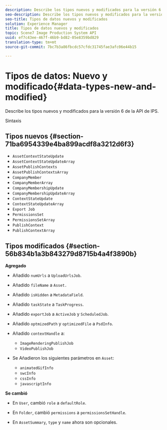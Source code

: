 ```yaml
---
description: Describe los tipos nuevos y modificados para la versión 6 de la API de IPS.
seo-description: Describe los tipos nuevos y modificados para la versión 6 de la API de IPS.
seo-title: Tipos de datos nuevos y modificados
solution: Experience Manager
title: Tipos de datos nuevos y modificados
topic: Scene7 Image Production System API
uuid: ef7c43ee-467f-46b9-bd82-05e8359bd829
translation-type: tm+mt
source-git-commit: 7bc7b3a86fbcdc57cfdc31745fae3afc06e44b15

---
```



# Tipos de datos: Nuevo y modificado{#data-types-new-and-modified}

Describe los tipos nuevos y modificados para la versión 6 de la API de IPS.

Sintaxis

## Tipos nuevos {#section-71ba6954339e4ba899acdf8a3212d6f3}

* `AssetContextStateUpdate`
* `AssetContextStateUpdateArray`
* `AssetPublishContexts`
* `AssetPublishContextsArray`
* `CompanyMember`
* `CompanyMemberArray`
* `CompanyMembershipUpdate`
* `CompanyMembershipUpdateArray`
* `ContextStateUpdate`
* `ContextStateUpdateArray`
* `Export Job`
* `PermissionsSet`
* `PermissionsSetArray`
* `PublishContext`
* `PublishContextArray`

## Tipos modificados {#section-56b834b1a3b843279d8715b4a4f3890b}

**Agregado**

* Añadido `numUrls` a `UploadUrlsJob`.

* Añadido `fileName` a `Asset.`

* Añadido `isHidden` a `MetadataField`.

* Añadido `taskState` a `TaskProgress`.

* Añadido `exportJob` a `ActiveJob` y `ScheduledJob`.

* Añadido `optmizedPath` y `optimizedFile` a `PsdInfo`.

* Añadido `contextHandle` a:

   * `ImageRenderingPublishJob`
   * `VideoPublishJob`

* Se Añadieron los siguientes parámetros en `Asset`:

   * `animatedGifInfo`
   * `swcInfo`
   * `cssInfo`
   * `javascriptInfo`

**Se cambió**

* En `User`, cambió `role` a `defaultRole`.

* En `Folder`, cambió `permissions` a `permissionsSetHandle`.

* En `AssetSummary`, `type` y `name` ahora son opcionales.

